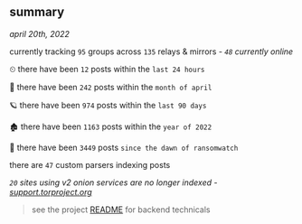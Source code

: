 
## summary
_april 20th, 2022_

currently tracking `95` groups across `135` relays & mirrors - _`48` currently online_

⏲ there have been `12` posts within the `last 24 hours`

🦈 there have been `242` posts within the `month of april`

🪐 there have been `974` posts within the `last 90 days`

🏚 there have been `1163` posts within the `year of 2022`

🦕 there have been `3449` posts `since the dawn of ransomwatch`

there are `47` custom parsers indexing posts

_`20` sites using v2 onion services are no longer indexed - [support.torproject.org](https://support.torproject.org/onionservices/v2-deprecation/)_

> see the project [README](https://github.com/thetanz/ransomwatch#ransomwatch--) for backend technicals
